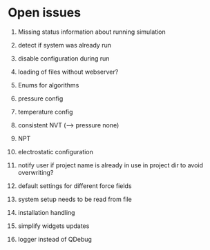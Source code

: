 # Open issues

1. Missing status information about running simulation
1. detect if system was already run
1. disable configuration during run
1. loading of files without webserver?
1. Enums for algorithms
1. pressure config
1. temperature config
1. consistent NVT (--> pressure none)
1. NPT
1. electrostatic configuration

1. notify user if project name is already in use in project dir to avoid overwriting?

1. default settings for different force fields
1. system setup needs to be read from file
1. installation handling

1. simplify widgets updates
1. logger instead of QDebug
